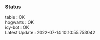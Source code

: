 ### Status


table : OK  
hogwarts : OK  
icy-bot : OK  
Latest Update : 2022-07-14 10:10:55.753042

